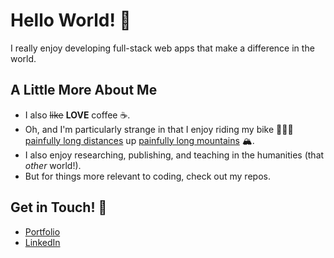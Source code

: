 # Hello World! 👋

I really enjoy developing full-stack web apps that make a difference in the world. 

## A Little More About Me
- I also ~~like~~ **LOVE** coffee ☕️. 
- Oh, and I'm particularly strange in that I enjoy riding my bike 🚴🏻‍♂️ <a href="https://www.strava.com/activities/6089368002">painfully long distances</a> up <a href="https://www.strava.com/activities/4177904179">painfully long mountains</a> 🏔.
- I also enjoy researching, publishing, and teaching in the humanities (that *other* world!). 
- But for things more relevant to coding, check out my repos.

## Get in Touch! 🎉
- <a href="http://masonlancaster.com/">Portfolio</a>
- <a href="https://www.linkedin.com/in/masonlancaster/">LinkedIn</a>
